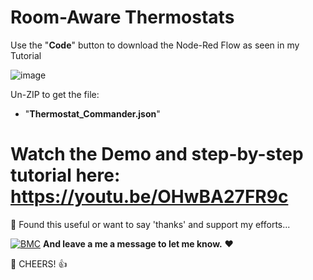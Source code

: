 # Room-Aware Thermostats

Use the "**Code**" button to download the Node-Red Flow as seen in my Tutorial

![image](https://user-images.githubusercontent.com/51385971/119962346-db4e1e80-bf9e-11eb-926f-2b35987e1994.png)

Un-ZIP to get the file:
* "**Thermostat_Commander.json**"


## 

# Watch the Demo and step-by-step tutorial here: https://youtu.be/OHwBA27FR9c


🎁 Found this useful or want to say 'thanks' and support my efforts...

[![BMC](https://www.buymeacoffee.com/assets/img/custom_images/white_img.png)](https://www.buymeacoffee.com/3ative) **And leave a me a message to let me know.**  ❤

🍺 CHEERS! 👍
